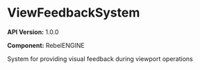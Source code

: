# ViewFeedbackSystem

**API Version:** 1.0.0

**Component:** RebelENGINE

System for providing visual feedback during viewport operations

